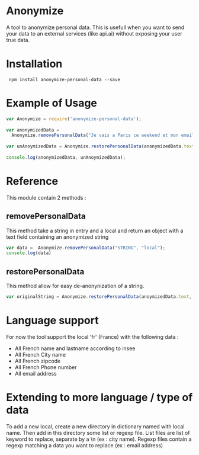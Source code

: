 # Anonymize
 A tool to anonymize personal data. This is usefull when you want to send your data to an external services (like api.ai) without exposing your user true data.
 
 # Installation

```
 npm install anonymize-personal-data --save
```

# Example of Usage
```javascript
var Anonymize = require('anonymize-personal-data');
 
var anonymizedData = 
  Anonymize.removePersonalData("Je vais a Paris ce weekend et mon email est foo@bar.com", "fr");
 
var unAnoymizedData = Anonymize.restorePersonalData(anonymizedData.text, anonymizedData.data);
 
console.log(anonymizedData, unAnoymizedData);

```

# Reference

This module contain 2 methods :

## removePersonalData

This method take a string in entry and a local and return an object with a text field containing an anonymized string
```javascript
var data =  Anonymize.removePersonalData("STRING", "local");
console.log(data)
```

## restorePersonalData

This method allow for easy de-anonynization of a string.
```javascript
var originalString = Anonymize.restorePersonalData(anoymizedData.text, anoymizedData.data);
```

# Language support

For now the tool support the local 'fr' (France) with the following data :
- All French name and lastname according to insee
- All French City name
- All French zipcode
- All French Phone number
- All email address

# Extending to more language / type of data

To add a new local, create a new directory in dictionary named with local name. Then add in this directory some list or regexp file.
List files are list of keyword to replace, separate by a \n (ex : city name).
Regexp files contain a regexp matching a data you want to replace (ex : email address)
